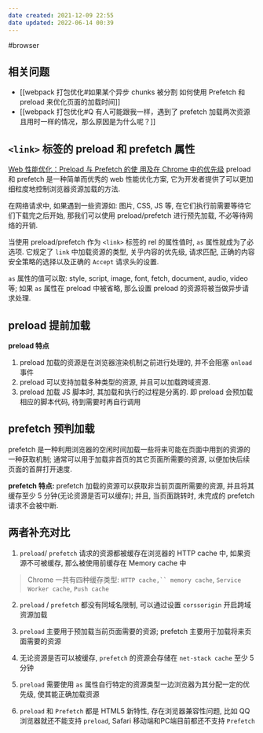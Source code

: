 ```yaml
---
date created: 2021-12-09 22:55
date updated: 2022-06-14 00:39
---
```


#browser

## 相关问题

- [[webpack 打包优化#如果某个异步 chunks 被分割 如何使用 Prefetch 和 preload 来优化页面的加载时间]]
- [[webpack 打包优化#Q 有人可能跟我一样，遇到了 prefetch 加载两次资源且用时一样的情况，那么原因是为什么呢？]]

## `<link>` 标签的 preload 和 prefetch 属性

[Web 性能优化：Preload 与 Prefetch 的使
用及在 Chrome 中的优先级](https://blog.fundebug.com/2019/04/11/understand-preload-and-prefetch/)
preload 和 prefetch 是一种简单而优秀的 web 性能优化方案, 它为开发者提供了可以更加细粒度地控制浏览器资源加载的方法.

在网络请求中, 如果遇到一些资源如: 图片, CSS, JS 等, 在它们执行前需要等待它们下载完之后开始, 那我们可以使用 preload/prefetch 进行预先加载, 不必等待网络的开销.

当使用 preload/prefetch 作为 `<link>` 标签的 rel 的属性值时, `as` 属性就成为了必选项. 它规定了 `link` 中加载资源的类型, 关乎内容的优先级, 请求匹配, 正确的内容安全策略的选择以及正确的 `Accept` 请求头的设置.

`as` 属性的值可以取: style, script, image, font, fetch, document, audio, video 等; 如果 `as` 属性在 preload 中被省略, 那么设置 preload 的资源将被当做异步请求处理.

## preload 提前加载

**preload 特点**

1. preload 加载的资源是在浏览器渲染机制之前进行处理的, 并不会阻塞 `onload` 事件
2. preload 可以支持加载多种类型的资源, 并且可以加载跨域资源.
3. preload 加载 JS 脚本时, 其加载和执行的过程是分离的. 即 preload 会预加载相应的脚本代码, 待到需要时再自行调用

## prefetch 预判加载

prefetch 是一种利用浏览器的空闲时间加载一些将来可能在页面中用到的资源的一种获取机制; 通常可以用于加载非首页的其它页面所需要的资源, 以便加快后续页面的首屏打开速度.

**prefetch 特点:**
prefetch 加载的资源可以获取非当前页面所需要的资源, 并且将其缓存至少 5 分钟(无论资源是否可以缓存); 并且, 当页面跳转时, 未完成的 prefetch 请求不会被中断.

## 两者补充对比

1. `preload`/ `prefetch` 请求的资源都被缓存在浏览器的 HTTP cache 中, 如果资源不可被缓存, 那么被使用前缓存在 Memory cache 中

> Chrome 一共有四种缓存类型: `HTTP cache,`` memory cache`, `Service Worker cache`, `Push cache`

2. `preload` / `prefetch` 都没有同域名限制, 可以通过设置 `corssorigin` 开启跨域资源加载

3. `preload` 主要用于预加载当前页面需要的资源; prefetch 主要用于加载将来页面需要的资源

4. 无论资源是否可以被缓存, `prefetch` 的资源会存储在 `net-stack cache` 至少 5 分钟

5. `preload` 需要使用 `as` 属性自行特定的资源类型一边浏览器为其分配一定的优先级, 使其能正确加载资源
6. `preload` 和 `Prefetch` 都是 HTML5 新特性, 存在浏览器兼容性问题, 比如 QQ 浏览器就还不能支持 `preload`, Safari 移动端和PC端目前都还不支持 `Prefetch` 
